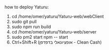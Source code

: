 how to deploy Yaturu:
1) cd /home/omer/yaturu/Yaturu-web/webClient
2) sudo git pull
3) sudo npm run build
4) cd /home/omer/yaturu/Yaturu-web/server
5) sudo pm2 start npm -- start
6) Ctrl+Shift+R (אופציונאלי בדפדפן - Clean Cash)